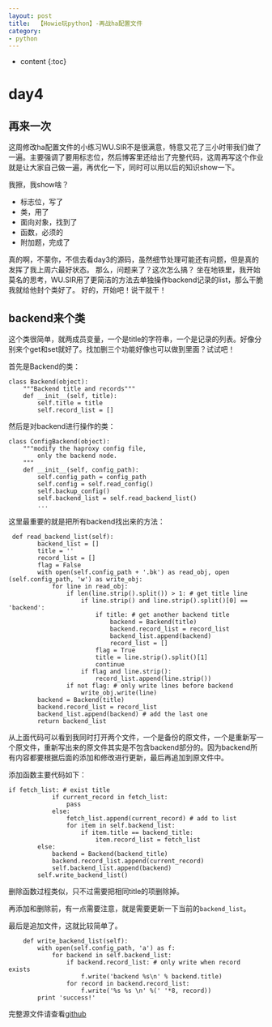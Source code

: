 ```yaml
---
layout: post
title:  【Howie玩python】-再战ha配置文件
category: 
- python  
---
```


* content
{:toc}

day4
===

## 再来一次

这周修改ha配置文件的小练习WU.SIR不是很满意，特意又花了三小时带我们做了一遍。主要强调了要用标志位，然后博客里还给出了完整代码，这周再写这个作业就是让大家自己做一遍，再优化一下，同时可以用以后的知识show一下。

我擦，我show啥？

- 标志位，写了  
- 类，用了  
- 面向对象，找到了  
- 函数，必须的  
- 附加题，完成了  

真的啊，不蒙你，不信去看day3的源码，虽然细节处理可能还有问题，但是真的发挥了我上周六最好状态。
那么，问题来了？这次怎么搞？
坐在地铁里，我开始莫名的思考，WU.SIR用了更简洁的方法去单独操作backend记录的list，那么干脆我就给他封个类好了。
好的，开始吧！说干就干！

## backend来个类
这个类很简单，就两成员变量，一个是title的字符串，一个是记录的列表。好像分别来个get和set就好了。找加删三个功能好像也可以做到里面？试试吧！

首先是Backend的类：

    class Backend(object):
        """Backend title and records"""
        def __init__(self, title):
            self.title = title
            self.record_list = []

然后是对backend进行操作的类：

    class ConfigBackend(object):
        """modify the haproxy config file,
            only the backend node.
        """
        def __init__(self, config_path):
            self.config_path = config_path
            self.config = self.read_config()
            self.backup_config()
            self.backend_list = self.read_backend_list()
            ...

这里最重要的就是把所有backend找出来的方法：  

     def read_backend_list(self):
            backend_list = []
            title = ''
            record_list = []
            flag = False
            with open(self.config_path + '.bk') as read_obj, open (self.config_path, 'w') as write_obj:
                for line in read_obj:
                    if len(line.strip().split()) > 1: # get title line
                        if line.strip() and line.strip().split()[0] == 'backend':
                            if title: # get another backend title
                                backend = Backend(title)
                                backend.record_list = record_list
                                backend_list.append(backend)
                                record_list = []
                            flag = True
                            title = line.strip().split()[1]
                            continue
                        if flag and line.strip():
                            record_list.append(line.strip())
                    if not flag: # only write lines before backend
                        write_obj.write(line)
            backend = Backend(title)
            backend.record_list = record_list
            backend_list.append(backend) # add the last one
            return backend_list

从上面代码可以看到我同时打开两个文件，一个是备份的原文件，一个是重新写一个原文件，重新写出来的原文件其实是不包含backend部分的。因为backend所有内容都要根据后面的添加和修改进行更新，最后再追加到原文件中。

添加函数主要代码如下：  

    if fetch_list: # exist title
                if current_record in fetch_list:
                    pass
                else:
                    fetch_list.append(current_record) # add to list
                    for item in self.backend_list:
                        if item.title == backend_title:
                            item.record_list = fetch_list
            else:
                backend = Backend(backend_title)
                backend.record_list.append(current_record)
                self.backend_list.append(backend)
            self.write_backend_list()

删除函数过程类似，只不过需要把相同title的项删除掉。

再添加和删除前，有一点需要注意，就是需要更新一下当前的`backend_list`。

最后是追加文件，这就比较简单了。

        def write_backend_list(self):
            with open(self.config_path, 'a') as f:
                for backend in self.backend_list:
                    if backend.record_list: # only write when record exists
                        f.write('backend %s\n' % backend.title)
                    for record in backend.record_list:
                        f.write('%s %s \n' %(' '*8, record))
            print 'success!'


完整源文件请查看[github](https://github.com/HowieWang/pythonStudy/tree/master/s11/day4)